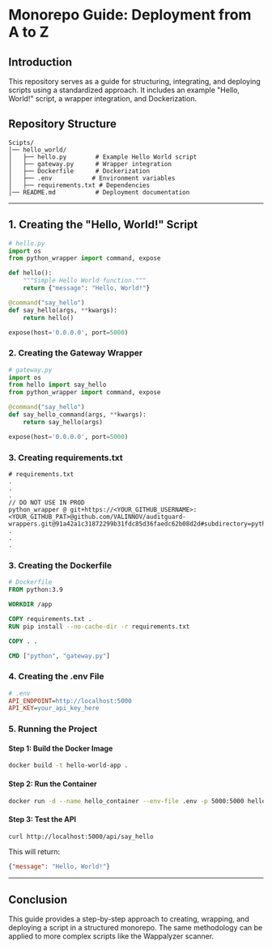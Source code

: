 # Monorepo Guide: Deployment from A to Z

## Introduction
This repository serves as a guide for structuring, integrating, and deploying scripts using a standardized approach. It includes an example "Hello, World!" script, a wrapper integration, and Dockerization.

## Repository Structure
```
Scipts/
│── hello_world/
│   ├── hello.py        # Example Hello World script
│   ├── gateway.py      # Wrapper integration
│   ├── Dockerfile      # Dockerization
│   ├── .env           # Environment variables
│   ├── requirements.txt # Dependencies
│── README.md           # Deployment documentation
```

---

## 1. Creating the "Hello, World!" Script

```python
# hello.py
import os
from python_wrapper import command, expose

def hello():
    """Simple Hello World function."""
    return {"message": "Hello, World!"}

@command("say_hello")
def say_hello(args, **kwargs):
    return hello()

expose(host='0.0.0.0', port=5000)
```

### 2. Creating the Gateway Wrapper
```python
# gateway.py
import os
from hello import say_hello
from python_wrapper import command, expose

@command("say_hello")
def say_hello_command(args, **kwargs):
    return say_hello(args)

expose(host='0.0.0.0', port=5000)
```
### 3. Creating requirements.txt
```shell
# requirements.txt
.
.
.
// DO NOT USE IN PROD
python_wrapper @ git+https://<YOUR_GITHUB_USERNAME>:<YOUR_GITHUB_PAT>@github.com/VALINNOV/auditguard-wrappers.git@91a42a1c31872299b31fdc85d36faedc62b08d2d#subdirectory=python
.
.
.
```
### 3. Creating the Dockerfile
```dockerfile
# Dockerfile
FROM python:3.9

WORKDIR /app

COPY requirements.txt .
RUN pip install --no-cache-dir -r requirements.txt

COPY . .

CMD ["python", "gateway.py"]
```

### 4. Creating the .env File
```ini
# .env
API_ENDPOINT=http://localhost:5000
API_KEY=your_api_key_here
```

### 5. Running the Project
#### Step 1: Build the Docker Image
```sh
docker build -t hello-world-app .
```

#### Step 2: Run the Container
```sh
docker run -d --name hello_container --env-file .env -p 5000:5000 hello-world-app
```

#### Step 3: Test the API
```sh
curl http://localhost:5000/api/say_hello
```

This will return:
```json
{"message": "Hello, World!"}
```

---

## Conclusion
This guide provides a step-by-step approach to creating, wrapping, and deploying a script in a structured monorepo. The same methodology can be applied to more complex scripts like the Wappalyzer scanner.
